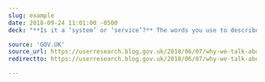 ```yaml
---
slug: example
date: 2018-09-24 11:01:00 -0500
deck: "**Is it a ‘system’ or ‘service’?** The words you use to describe what your team builds are a key element in building better government services."

source: 'GOV.UK'
source_url: https://userresearch.blog.gov.uk/2018/06/07/why-we-talk-about-services-not-systems/
redirectto: https://userresearch.blog.gov.uk/2018/06/07/why-we-talk-about-services-not-systems/

---
```

